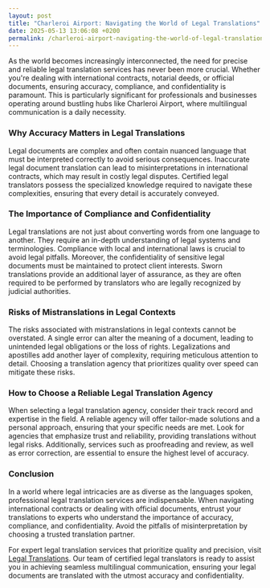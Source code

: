 ```yaml
---
layout: post
title: "Charleroi Airport: Navigating the World of Legal Translations"
date: 2025-05-13 13:06:08 +0200
permalink: /charleroi-airport-navigating-the-world-of-legal-translations/
---
```



As the world becomes increasingly interconnected, the need for precise and reliable legal translation services has never been more crucial. Whether you're dealing with international contracts, notarial deeds, or official documents, ensuring accuracy, compliance, and confidentiality is paramount. This is particularly significant for professionals and businesses operating around bustling hubs like Charleroi Airport, where multilingual communication is a daily necessity.

### Why Accuracy Matters in Legal Translations

Legal documents are complex and often contain nuanced language that must be interpreted correctly to avoid serious consequences. Inaccurate legal document translation can lead to misinterpretations in international contracts, which may result in costly legal disputes. Certified legal translators possess the specialized knowledge required to navigate these complexities, ensuring that every detail is accurately conveyed.

### The Importance of Compliance and Confidentiality

Legal translations are not just about converting words from one language to another. They require an in-depth understanding of legal systems and terminologies. Compliance with local and international laws is crucial to avoid legal pitfalls. Moreover, the confidentiality of sensitive legal documents must be maintained to protect client interests. Sworn translations provide an additional layer of assurance, as they are often required to be performed by translators who are legally recognized by judicial authorities.

### Risks of Mistranslations in Legal Contexts

The risks associated with mistranslations in legal contexts cannot be overstated. A single error can alter the meaning of a document, leading to unintended legal obligations or the loss of rights. Legalizations and apostilles add another layer of complexity, requiring meticulous attention to detail. Choosing a translation agency that prioritizes quality over speed can mitigate these risks.

### How to Choose a Reliable Legal Translation Agency

When selecting a legal translation agency, consider their track record and expertise in the field. A reliable agency will offer tailor-made solutions and a personal approach, ensuring that your specific needs are met. Look for agencies that emphasize trust and reliability, providing translations without legal risks. Additionally, services such as proofreading and review, as well as error correction, are essential to ensure the highest level of accuracy.

### Conclusion

In a world where legal intricacies are as diverse as the languages spoken, professional legal translation services are indispensable. When navigating international contracts or dealing with official documents, entrust your translations to experts who understand the importance of accuracy, compliance, and confidentiality. Avoid the pitfalls of misinterpretation by choosing a trusted translation partner.

For expert legal translation services that prioritize quality and precision, visit [Legal Translations](https://www.legaltranslations.be/). Our team of certified legal translators is ready to assist you in achieving seamless multilingual communication, ensuring your legal documents are translated with the utmost accuracy and confidentiality.